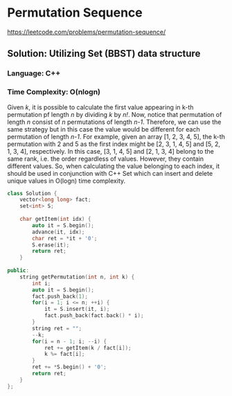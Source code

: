 # Permutation Sequence
https://leetcode.com/problems/permutation-sequence/

## Solution: Utilizing Set (BBST) data structure
### Language: C++
### Time Complexity: O(nlogn)

Given *k*, it is possible to calculate the first value appearing in k-th permutation pf length *n* by dividing *k* by *n!*.
Now, notice that permutation of length *n* consist of *n* permutations of length *n-1*.
Therefore, we can use the same strategy but in this case the value would be different for each permutation of length *n-1*.
For example, given an array [1, 2, 3, 4, 5], the k-th permutation with 2 and 5 as the first index might be [2, 3, 1, 4, 5] and [5, 2, 1, 3, 4], respectively.
In this case, [3, 1, 4, 5] and [2, 1, 3, 4] belong to the same rank, i.e. the order regardless of values. However, they contain different values.
So, when calculating the value belonging to each index, it should be used in conjunction with C++ Set which can insert and delete unique values in O(logn) time complexity.

```c++
class Solution {
    vector<long long> fact;
    set<int> S;
    
    char getItem(int idx) {
        auto it = S.begin();
        advance(it, idx);
        char ret = *it + '0';
        S.erase(it);
        return ret;
    }
    
public:
    string getPermutation(int n, int k) {
        int i;
        auto it = S.begin();
        fact.push_back(1);
        for(i = 1; i <= n; ++i) {
            it = S.insert(it, i);
            fact.push_back(fact.back() * i);
        }
        string ret = "";
        --k;
        for(i = n - 1; i; --i) {
            ret += getItem(k / fact[i]);
            k %= fact[i];
        }
        ret += *S.begin() + '0';
        return ret;
    }
};
```
